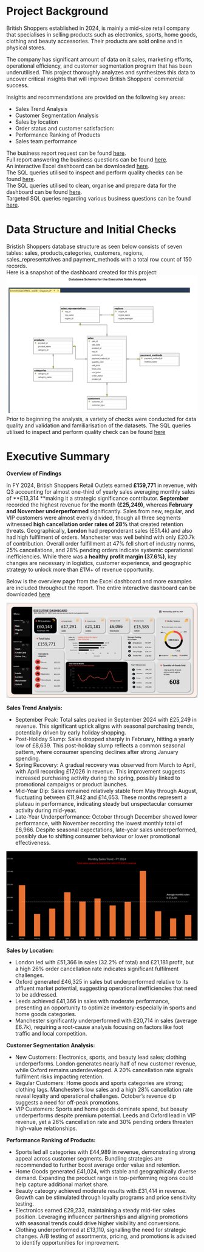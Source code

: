 # Project Background
British Shoppers established in 2024, is mainly a mid-size retail company that specialises in selling products such as electronics, sports, home goods, clothing and beauty accessories. Their products are sold online and in physical stores. 

The company has significant amount of data on it sales, marketing efforts, operational efficiency, and customer segmentation program that has been underutilised. This project thoroughly analyzes and synthesizes
this data to uncover critical insights that will improve British Shoppers' commercial success. 

Insights and recommendations are provided on the following key areas:
- Sales Trend Analysis    
- Customer Segmentation Analysis 
- Sales by location  
- Order status and customer satisfaction:  
- Performance Ranking of Products  
- Sales team performance 

The business report request can be found [here](https://github.com/OtKwesi/SalesAnalytics_BritainShoppers/blob/b58922b3fc808c211e38333b5bcdf1ce14fd0b62/Business%20Report%20Request.pdf).    
Full report answering the business questions can be found [here](https://github.com/OtKwesi/SalesAnalytics_BritainShoppers/blob/5a5a407c9a9db5439f9d96b0217488a72a55f23d/Final%20_Sales%20_Report.pdf).    
An interactive Excel dashboard can be downloaded [here](https://github.com/OtKwesi/SalesAnalytics_BritainShoppers/blob/2479ff793efda6ba97eef6637eaa754a36833a65/Sales_Dashboard.xlsx).    
The SQL queries utilised to inspect and perform quality checks can be found [here](https://github.com/OtKwesi/SalesAnalytics_BritainShoppers/blob/48a71fcac7b70b1c54e678200be5c85f16934bd1/SQL_Data_Inspection_and_Validation_Checks.pdf).    
The SQL queries utilised to clean, organise and prepare data for the dashboard can be found [here](https://github.com/OtKwesi/SalesAnalytics_BritainShoppers/blob/496dfd06733417c31896a589de1dc1203e30cbec/SQL_Data_Cleaning.pdf).   
Targeted SQL queries regarding various business questions can be found [here](https://github.com/OtKwesi/SalesAnalytics_BritainShoppers/blob/4927e29b299aa9b64df5e7c7f236f7ed53851da2/SQL_Business_Analysis_Queries.pdf).    


# Data Structure and Initial Checks
Bristish Shoppers database structure as seen below consists of seven tables: sales, products,categories, customers, regions, sales_representatives and payment_methods with a total row count of 150 records.  
Here is a snapshot of the dashboard created for this project:
![Schema Preview](https://github.com/OtKwesi/SalesAnalytics_BritainShoppers/blob/f8b152005d828b2678a70618c545baf617c0907f/SQL_Database_Schema_page%20(1).jpg)
Prior to beginning the analysis, a variety of checks were conducted for data quality and validation and familiarisation of the datasets. The SQL queries
utilised to inspect and perform quality check can be found [here](https://github.com/OtKwesi/SalesAnalytics_BritainShoppers/blob/748acc61a4378564ef3fe4583bc10460aa08c288/SQL_Data_Inspection_and_Validation_Checks.pdf)

# Executive Summary  
**Overview of Findings**    

In FY 2024, British Shoppers Retail Outlets earned **£159,771** in revenue, with Q3 accounting for almost one-third of yearly sales averaging monthly sales of **£13,314 **making it a strategic significance contributor. **September** recorded the highest revenue for the month **(£25,249)**, whereas **February and November underperformed** significantly.
Sales from new, regular, and VIP customers were almost evenly divided, though all three segments witnessed **high cancellation order rates of 28%** that created retention threats.
Geographically, **London** had preponderant sales (£51.4k) and also had high fulfilment of orders. Manchester was well behind with only £20.7k of contribution.
Overall order fulfillment at 47% fell short of industry norms, 25% cancellations, and 28% pending orders indicate systemic operational inefficiencies.
While there was a **healthy profit margin (37.6%)**, key changes are necessary in logistics, customer experience, and geographic strategy to unlock more than £1M+ of revenue opportunity.

Below is the overview page from the Excel dashboard and more examples are included throughout the report. The entire interactive dashboard can be downloaded [here](https://github.com/OtKwesi/SalesAnalytics_BritainShoppers/blob/2479ff793efda6ba97eef6637eaa754a36833a65/Sales_Dashboard.xlsx)  

![Dashboard Preview](https://github.com/OtKwesi/SalesAnalytics_BritainShoppers/blob/fd1352a12387adeba4f4b8e209a6eb813168307c/Dashboard.png)

**Sales Trend Analysis:**  
  
- September Peak: Total sales peaked in September 2024 with £25,249 in revenue. This significant uptick aligns with seasonal purchasing trends, potentially driven by early holiday shopping.  
- Post-Holiday Slump: Sales dropped sharply in February, hitting a yearly low of £8,639. This post-holiday slump reflects a common seasonal pattern, where consumer spending declines after strong January spending.  
- Spring Recovery: A gradual recovery was observed from March to April, with April recording £17,026 in revenue. This improvement suggests increased purchasing activity during the spring, possibly linked to promotional campaigns or product launches.
- Mid-Year Dip: Sales remained relatively stable from May through August, fluctuating between £11,942 and £14,653. These months represent a plateau in performance, indicating steady but unspectacular consumer activity during mid-year.
- Late-Year Underperformance: October through December showed lower performance, with November recording the lowest monthly total of £6,966. Despite seasonal expectations, late-year sales underperformed, possibly due to shifting consumer behaviour or lower promotional effectiveness.

![Dashboard Preview](https://github.com/OtKwesi/SalesAnalytics_BritainShoppers/blob/24b8d070b273f0e3adcf014e22c0b530c6313ca9/Avg_Monthly_Sales.png)  

**Sales by Location:**  

- London led with £51,366 in sales (32.2% of total) and £21,181 profit, but a high 26% order cancellation rate indicates significant fulfilment challenges.
- Oxford generated £46,325 in sales but underperformed relative to its affluent market potential, suggesting operational inefficiencies that need to be addressed.
- Leeds achieved £41,366 in sales with moderate performance, presenting an opportunity to optimize inventory-especially in sports and home goods categories.
- Manchester significantly underperformed with £20,714 in sales (average £6.7k), requiring a root-cause analysis focusing on factors like foot traffic and local competition.  

**Customer Segmentation Analysis:**    

- New Customers: Electronics, sports, and beauty lead sales; clothing underperforms. London generates nearly half of new customer revenue, while Oxford remains underdeveloped. A 20% cancellation rate signals fulfilment risks impacting retention.
- Regular Customers: Home goods and sports categories are strong; clothing lags. Manchester’s low sales and a high 28% cancellation rate reveal loyalty and operational challenges. October’s revenue dip suggests a need for off-peak promotions.
- VIP Customers: Sports and home goods dominate spend, but beauty underperforms despite premium potential. Leeds and Oxford lead in VIP revenue, yet a 26% cancellation rate and 30% pending orders threaten high-value relationships.
  
**Performance Ranking of Products:**  

- Sports led all categories with £44,989 in revenue, demonstrating strong appeal across customer segments. Bundling strategies are recommended to further boost average order value and retention.  
- Home Goods generated £41,024, with stable and geographically diverse demand. Expanding the product range in top-performing regions could help capture additional market share.  
- Beauty cateogry achieved moderate results with £31,414 in revenue. Growth can be stimulated through loyalty programs and price sensitivity testing.  
- Electronics earned £29,233, maintaining a steady mid-tier sales position. Leveraging influencer partnerships and aligning promotions with seasonal trends could drive higher visibility and conversions.
- Clothing underperformed at £13,110, signalling the need for strategic changes. A/B testing of assortments, pricing, and promotions is advised to identify opportunities for improvement.
